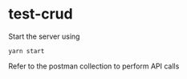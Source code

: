 # test-crud

Start the server using

`yarn start`

Refer to the postman collection to perform API calls
